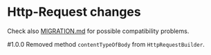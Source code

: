 # Http-Request changes

Check also [MIGRATION.md](MIGRATION.md) for possible compatibility problems.

#1.0.0
Removed method `contentTypeOfBody` from `HttpRequestBuilder`.